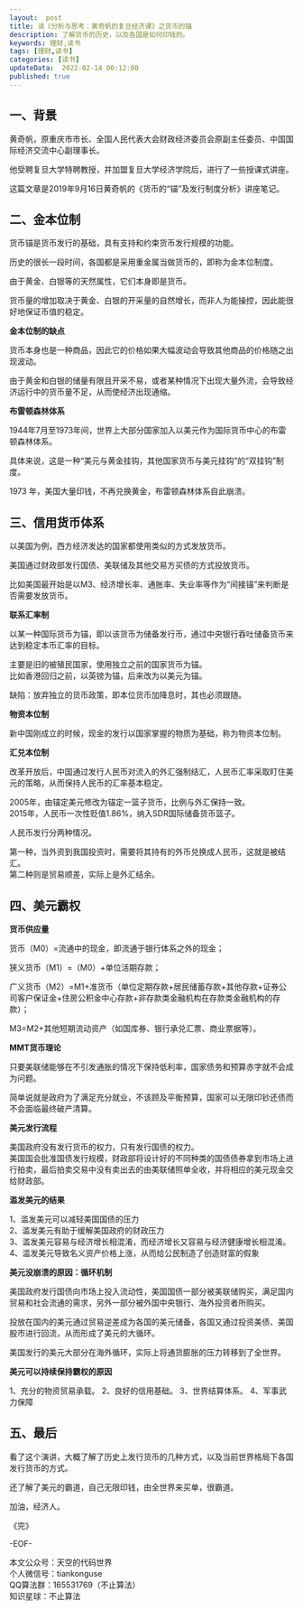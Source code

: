 ```yaml
---   
layout:  post  
title: 读《分析与思考：黄奇帆的复旦经济课》之货币的锚  
description: 了解货币的历史，以及各国是如何印钱的。  
keywords: 理财,读书  
tags: [理财,读书]    
categories: [读书]  
updateData:  2022-02-14 00:12:00  
published: true  
---  
```


## 一、背景  


黄奇帆，原重庆市市长、全国人民代表大会财政经济委员会原副主任委员、中国国际经济交流中心副理事长。  


他受聘复旦大学特聘教授，并加盟复旦大学经济学院后，进行了一些授课式讲座。  



这篇文章是2019年9月16日黄奇帆的《货币的“锚”及发行制度分析》讲座笔记。  


## 二、金本位制  


货币锚是货币发行的基础，具有支持和约束货币发行规模的功能。  


历史的很长一段时间，各国都是采用重金属当做货币的，即称为金本位制度。  



由于黄金、白银等的天然属性，它们本身即是货币。  


货币量的增加取决于黄金、白银的开采量的自然增长，而非人为能操控，因此能很好地保证币值的稳定。  


**金本位制的缺点**  


货币本身也是一种商品，因此它的价格如果大幅波动会导致其他商品的价格随之出现波动。  


由于黄金和白银的储量有限且开采不易，或者某种情况下出现大量外流，会导致经济运行中的货币量不足，从而使经济出现通缩。  


**布雷顿森林体系**  


1944年7月至1973年间，世界上大部分国家加入以美元作为国际货币中心的布雷顿森林体系。  


具体来说，这是一种“美元与黄金挂钩，其他国家货币与美元挂钩”的“双挂钩”制度。  


1973 年，美国大量印钱，不再兑换黄金，布雷顿森林体系自此崩溃。  



## 三、信用货币体系 


以美国为例，西方经济发达的国家都使用类似的方式发放货币。  


美国通过财政部发行国债、美联储及其他交易方买债的方式投放货币。  


比如美国最开始是以M3、经济增长率、通胀率、失业率等作为“间接锚”来判断是否需要发放货币。    


**联系汇率制**  


以某一种国际货币为锚，即以该货币为储备发行币，通过中央银行吞吐储备货币来达到稳定本币汇率的目标。



主要是旧的被殖民国家，使用独立之前的国家货币为锚。  
比如香港回归之前，以英镑为锚，后来改为以美元为锚。  


缺陷：放弃独立的货币政策，即本位货币加降息时，其也必须跟随。  


**物资本位制**  


新中国刚成立的时候，现金的发行以国家掌握的物质为基础，称为物资本位制。  


**汇兑本位制**  


改革开放后，中国通过发行人民币对流入的外汇强制结汇，人民币汇率采取盯住美元的策略，从而保持人民币的汇率基本稳定。


2005年，由锚定美元修改为锚定一篮子货币，比例与外汇保持一致。  
2015年，人民币一次性贬值1.86%，纳入SDR国际储备货币篮子。  


人民币发行分两种情况。  


第一种，当外资到我国投资时，需要将其持有的外币兑换成人民币，这就是被结汇。  
第二种则是贸易顺差，实际上是外汇结余。  





## 四、美元霸权  


**货币供应量**  


货币（M0）=流通中的现金，即流通于银行体系之外的现金；  


狭义货币（M1）=（M0）+单位活期存款；  


广义货币（M2）=M1+准货币（单位定期存款+居民储蓄存款+其他存款+证券公司客户保证金+住房公积金中心存款+非存款类金融机构在存款类金融机构的存款）；  


M3=M2+其他短期流动资产（如国库券、银行承兑汇票、商业票据等）。  



**MMT货币理论**  


只要美联储能够在不引发通胀的情况下保持低利率，国家债务和预算赤字就不会成为问题。  


简单说就是政府为了满足充分就业，不该顾及平衡预算，国家可以无限印钞还债而不会面临最终破产清算。  


**美元发行流程**  


美国政府没有发行货币的权力，只有发行国债的权力。  
美国国会批准国债发行规模，财政部将设计好的不同种类的国债债券拿到市场上进行拍卖，最后拍卖交易中没有卖出去的由美联储照单全收，并将相应的美元现金交给财政部。  


**滥发美元的结果**  


1、滥发美元可以减轻美国国债的压力  
2、滥发美元有助于缓解美国政府的财政压力  
3、滥发美元容易与经济增长相混淆，而经济增长又容易与经济健康增长相混淆。  
4、滥发美元导致名义资产价格上涨，从而给公民制造了创造财富的假象  


**美元没崩溃的原因：循环机制**  


美国政府发行国债向市场上投入流动性，美国国债一部分被美联储购买，满足国内贸易和社会流通的需求，另外一部分被外国中央银行、海外投资者所购买。  


投放在国内的美元通过贸易逆差成为各国的美元储备，各国又通过投资美债、美国股市进行回流，从而形成了美元的大循环。  


美国发行的美元大部分在海外循环，实际上将通货膨胀的压力转移到了全世界。  


**美元可以持续保持霸权的原因**  


1、充分的物资贸易承载。
2、良好的信用基础。
3、世界结算体系。
4、军事武力保障  


## 五、最后  


看了这个演讲，大概了解了历史上发行货币的几种方式，以及当前世界格局下各国发行货币的方式。  


还了解了美元的霸道，自己无限印钱，由全世界来买单，很霸道。  




加油，经济人。  


《完》      


-EOF-    



本文公众号：天空的代码世界    
个人微信号：tiankonguse  
QQ算法群：165531769（不止算法）  
知识星球：不止算法  

